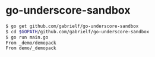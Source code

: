 go-underscore-sandbox
=====================

```bash
$ go get github.com/gabrielf/go-underscore-sandbox
$ cd $GOPATH/github.com/gabrielf/go-underscore-sandbox
$ go run main.go
From _demo/demopack
From demo/_demopack
```
